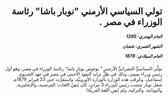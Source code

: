 <h1 dir="rtl">تولي السياسي الأرمني "نوبار باشا" رئاسة الوزراء في مصر .</h1>

<h5 dir="rtl">العام الهجري:  1295

الشهر القمري: شعبان

العام الميلادي: 1878</h5>

<p dir="rtl">تولَّى السياسيُّ النصرانيُّ الأرمني " بوغوص نوبار باشا" رئاسةَ الوزراء في مصر، وهو أول رئيس وزراء بمصرَ، وذلك في ظِلِّ تزايد النفوذ الأجنبي في مصرَ في عهد الخديوي إسماعيل، وعُرِفَت هذه الوزارة بالوزارة الأوروبيَّة، واستمَرَّت حتى 23 فبراير 1879م. شغل نوبار منصب رئيس الوزراء 3 مراتٍ، كان يُتقِنُ اللغات: الفرنسية، والإنجليزية، واليونانية، والتركية، ولم يُتقِنِ اللغةَ العربيَّةَ!</p></br>
